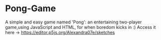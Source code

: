 # Pong-Game
A simple and easy game named 'Pong': an entertaining two-player game,using JavaScript and HTML, for when boredom kicks in :)
Access it here ->  https://editor.p5js.org/Alexandra07e/sketches
